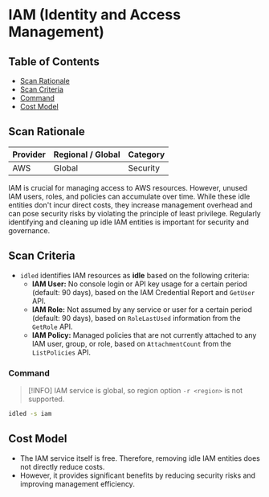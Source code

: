 # IAM (Identity and Access Management)

## Table of Contents

- [Scan Rationale](#scan-rationale)
- [Scan Criteria](#scan-criteria)
- [Command](#command)
- [Cost Model](#cost-model)

## Scan Rationale

| Provider | Regional / Global | Category |
|----------|-------------------|----------|
| AWS      | Global            | Security |

IAM is crucial for managing access to AWS resources. However, unused IAM users, roles, and policies can accumulate over time. While these idle entities don't incur direct costs, they increase management overhead and can pose security risks by violating the principle of least privilege. Regularly identifying and cleaning up idle IAM entities is important for security and governance.

## Scan Criteria

- `idled` identifies IAM resources as **idle** based on the following criteria:
    - **IAM User:** No console login or API key usage for a certain period (default: 90 days), based on the IAM Credential Report and `GetUser` API.
    - **IAM Role:** Not assumed by any service or user for a certain period (default: 90 days), based on `RoleLastUsed` information from the `GetRole` API.
    - **IAM Policy:** Managed policies that are not currently attached to any IAM user, group, or role, based on `AttachmentCount` from the `ListPolicies` API.

### Command

> [!INFO]
> IAM service is global, so region option `-r <region>` is not supported.

```bash
idled -s iam
```

## Cost Model

- The IAM service itself is free. Therefore, removing idle IAM entities does not directly reduce costs.
- However, it provides significant benefits by reducing security risks and improving management efficiency.
